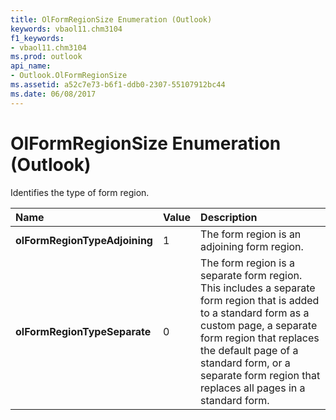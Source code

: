 ```yaml
---
title: OlFormRegionSize Enumeration (Outlook)
keywords: vbaol11.chm3104
f1_keywords:
- vbaol11.chm3104
ms.prod: outlook
api_name:
- Outlook.OlFormRegionSize
ms.assetid: a52c7e73-b6f1-ddb0-2307-55107912bc44
ms.date: 06/08/2017
---
```



# OlFormRegionSize Enumeration (Outlook)

Identifies the type of form region.



|**Name**|**Value**|**Description**|
|:-----|:-----|:-----|
| **olFormRegionTypeAdjoining**|1|The form region is an adjoining form region.|
| **olFormRegionTypeSeparate**|0|The form region is a separate form region. This includes a separate form region that is added to a standard form as a custom page, a separate form region that replaces the default page of a standard form, or a separate form region that replaces all pages in a standard form.|

